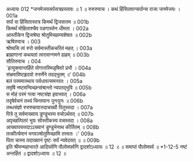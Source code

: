 अध्यायः 012
*जनमेजयसर्पसत्रप्रस्तावः ॥ 1 ॥
रुरुरुवाच ।
कथं हिंसितवान्सर्पान्स राजा जनमेजयः ।	001a  
सर्पा वा हिंसितास्तत्र किमर्थं द्विजसत्तम ॥	001b  
किमर्थं मोक्षिताश्चैव पन्नगास्तेन धीमता ।	002a  
आस्तीकेन द्विजश्रेष्ठ श्रोतुमिच्छाम्यशेषतः ॥	002b  
ऋषिरुवाच ।	003  
श्रोष्यसि त्वं रुरो सर्वमास्तीकचरितं महत् ।	003a  
ब्राह्मणानां कथयतां त्वरावान्गमने ह्यहम् ॥	003b  
सौतिरुवाच ।	004  
`इत्युक्त्वान्तर्हिते योगात्तस्मिन्नृषिवरे प्रभौ ।	004a  
संभ्रमाविष्टहृदयो रुरुर्मेने तदद्भुतम् ॥'	004b  
बलं परममास्थाय पर्यधावत्समन्ततः ।	005a  
तमृषिं नष्टमन्विच्छन्संश्रान्तो न्यपतद्भुवि ॥	005b  
स मोहं परमं गत्वा नष्टसंज्ञ इवाभवत् ।	006a  
तदृषेर्वचनं तथ्यं चिन्तयानः पुनःपुनः ॥	006b  
लब्धसंज्ञो रुरुश्चायात्तदाचख्यौ पितुस्तदा ।	007a  
पित्रे तु सर्वमाख्याय डुण्डुभस्य वचोऽर्थवत् ॥	007b  
अपृच्छत्पितरं भूयः सोस्तीकस्य वचस्तदा ।	008a  
आख्यापयत्तदाऽऽख्यानं डुण्डुभेनाथ कीर्तितम् ॥	008b  
तत्कीर्त्यमानं भगवञ्श्रोतुमिच्छामि तत्त्वतः ।'	009a  
पिता चास्य तदाख्यानं पृष्टः सर्वं न्यवेदयत् ॥ ॥	009b  
इति श्रीमन्महाभारते आदिपर्वणि पौलोमपर्वणि द्वादशोऽध्यायः ॥ 12 ॥
॥ समाप्तं पौलोमपर्व ॥
*1-12-5 नष्टं अन्तर्हितं ॥ द्वादशोऽध्यायः ॥ 12 ॥
